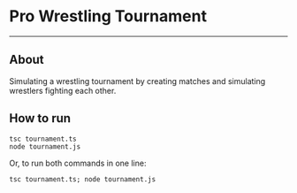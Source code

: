 # Pro Wrestling Tournament
---

## About
Simulating a wrestling tournament by creating matches and simulating wrestlers fighting each other. 

## How to run
`tsc tournament.ts` \
`node tournament.js` 

Or, to run both commands in one line:

`tsc tournament.ts; node tournament.js`
